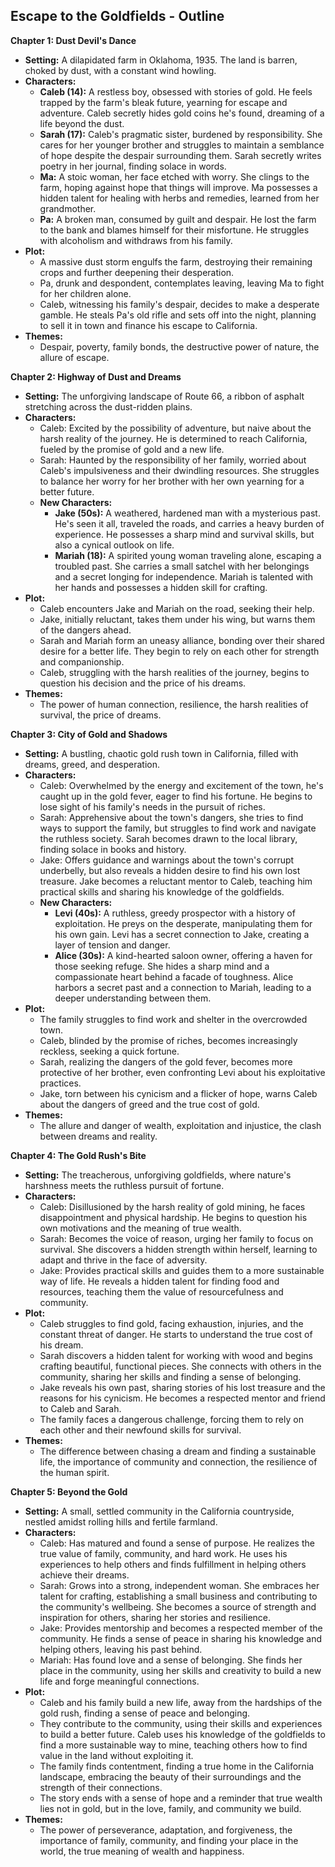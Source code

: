 ## Escape to the Goldfields - Outline

**Chapter 1: Dust Devil's Dance**

* **Setting:** A dilapidated farm in Oklahoma, 1935. The land is barren, choked by dust, with a constant wind howling. 
* **Characters:**
    * **Caleb (14):** A restless boy, obsessed with stories of gold. He feels trapped by the farm's bleak future, yearning for escape and adventure. Caleb secretly hides gold coins he's found, dreaming of a life beyond the dust.
    * **Sarah (17):** Caleb's pragmatic sister, burdened by responsibility. She cares for her younger brother and struggles to maintain a semblance of hope despite the despair surrounding them. Sarah secretly writes poetry in her journal, finding solace in words. 
    * **Ma:**  A stoic woman, her face etched with worry. She clings to the farm, hoping against hope that things will improve. Ma possesses a hidden talent for healing with herbs and remedies, learned from her grandmother.
    * **Pa:** A broken man, consumed by guilt and despair. He lost the farm to the bank and blames himself for their misfortune. He struggles with alcoholism and withdraws from his family.
* **Plot:** 
    * A massive dust storm engulfs the farm, destroying their remaining crops and further deepening their desperation. 
    * Pa, drunk and despondent, contemplates leaving, leaving Ma to fight for her children alone.
    * Caleb, witnessing his family's despair, decides to make a desperate gamble. He steals Pa's old rifle and sets off into the night, planning to sell it in town and finance his escape to California. 
* **Themes:**
    * Despair, poverty, family bonds, the destructive power of nature, the allure of escape.

**Chapter 2: Highway of Dust and Dreams**

* **Setting:** The unforgiving landscape of Route 66, a ribbon of asphalt stretching across the dust-ridden plains. 
* **Characters:**
    * Caleb: Excited by the possibility of adventure, but naive about the harsh reality of the journey. He is determined to reach California, fueled by the promise of gold and a new life.
    * Sarah:  Haunted by the responsibility of her family, worried about Caleb's impulsiveness and their dwindling resources. She struggles to balance her worry for her brother with her own yearning for a better future. 
    * **New Characters:**
        * **Jake (50s):** A weathered, hardened man with a mysterious past. He's seen it all, traveled the roads, and carries a heavy burden of experience. He possesses a sharp mind and survival skills, but also a cynical outlook on life.
        * **Mariah (18):**  A spirited young woman traveling alone, escaping a troubled past. She carries a small satchel with her belongings and a secret longing for independence. Mariah is talented with her hands and possesses a hidden skill for crafting. 
* **Plot:** 
    * Caleb encounters Jake and Mariah on the road, seeking their help.  
    * Jake, initially reluctant, takes them under his wing, but warns them of the dangers ahead. 
    * Sarah and Mariah form an uneasy alliance, bonding over their shared desire for a better life. They begin to rely on each other for strength and companionship.
    *  Caleb, struggling with the harsh realities of the journey, begins to question his decision and the price of his dreams. 
* **Themes:**
    * The power of human connection, resilience, the harsh realities of survival, the price of dreams.

**Chapter 3: City of Gold and Shadows**

* **Setting:** A bustling, chaotic gold rush town in California, filled with dreams, greed, and desperation. 
* **Characters:** 
    * Caleb: Overwhelmed by the energy and excitement of the town, he's caught up in the gold fever, eager to find his fortune. He begins to lose sight of his family's needs in the pursuit of riches.
    * Sarah: Apprehensive about the town's dangers, she tries to find ways to support the family, but struggles to find work and navigate the ruthless society. Sarah becomes drawn to the local library, finding solace in books and history.
    * Jake:  Offers guidance and warnings about the town's corrupt underbelly, but also reveals a hidden desire to find his own lost treasure. Jake becomes a reluctant mentor to Caleb, teaching him practical skills and sharing his knowledge of the goldfields.
    * **New Characters:**
        * **Levi (40s):** A ruthless, greedy prospector with a history of exploitation. He preys on the desperate, manipulating them for his own gain. Levi has a secret connection to Jake, creating a layer of tension and danger. 
        * **Alice (30s):** A kind-hearted saloon owner, offering a haven for those seeking refuge. She hides a sharp mind and a compassionate heart behind a facade of toughness. Alice harbors a secret past and a connection to Mariah, leading to a deeper understanding between them. 
* **Plot:** 
    * The family struggles to find work and shelter in the overcrowded town. 
    * Caleb, blinded by the promise of riches, becomes increasingly reckless, seeking a quick fortune.
    * Sarah, realizing the dangers of the gold fever, becomes more protective of her brother, even confronting Levi about his exploitative practices.
    * Jake, torn between his cynicism and a flicker of hope, warns Caleb about the dangers of greed and the true cost of gold. 
* **Themes:**
    * The allure and danger of wealth, exploitation and injustice, the clash between dreams and reality.

**Chapter 4:  The Gold Rush's Bite**

* **Setting:**  The treacherous, unforgiving goldfields, where nature's harshness meets the ruthless pursuit of fortune. 
* **Characters:**
    * Caleb:  Disillusioned by the harsh reality of gold mining, he faces disappointment and physical hardship. He begins to question his own motivations and the meaning of true wealth. 
    * Sarah:  Becomes the voice of reason, urging her family to focus on survival. She discovers a hidden strength within herself, learning to adapt and thrive in the face of adversity.
    * Jake:  Provides practical skills and guides them to a more sustainable way of life. He reveals a hidden talent for finding food and resources, teaching them the value of resourcefulness and community.
* **Plot:**
    * Caleb struggles to find gold, facing exhaustion, injuries, and the constant threat of danger. He starts to understand the true cost of his dream.
    * Sarah discovers a hidden talent for working with wood and begins crafting beautiful, functional pieces. She connects with others in the community, sharing her skills and finding a sense of belonging.
    * Jake reveals his own past, sharing stories of his lost treasure and the reasons for his cynicism. He becomes a respected mentor and friend to Caleb and Sarah.
    * The family faces a dangerous challenge, forcing them to rely on each other and their newfound skills for survival. 
* **Themes:**
    *  The difference between chasing a dream and finding a sustainable life, the importance of community and connection, the resilience of the human spirit.

**Chapter 5:  Beyond the Gold**

* **Setting:**  A small, settled community in the California countryside, nestled amidst rolling hills and fertile farmland. 
* **Characters:**
    * Caleb:  Has matured and found a sense of purpose. He realizes the true value of family, community, and hard work. He uses his experiences to help others and finds fulfillment in helping others achieve their dreams.
    * Sarah:  Grows into a strong, independent woman. She embraces her talent for crafting, establishing a small business and contributing to the community's wellbeing. She becomes a source of strength and inspiration for others, sharing her stories and resilience.
    * Jake:  Provides mentorship and becomes a respected member of the community. He finds a sense of peace in sharing his knowledge and helping others, leaving his past behind. 
    * Mariah:  Has found love and a sense of belonging. She finds her place in the community, using her skills and creativity to build a new life and forge meaningful connections. 
* **Plot:**
    * Caleb and his family build a new life, away from the hardships of the gold rush, finding a sense of peace and belonging.
    * They contribute to the community, using their skills and experiences to build a better future.  Caleb uses his knowledge of the goldfields to find a more sustainable way to mine, teaching others how to find value in the land without exploiting it. 
    *  The family finds contentment, finding a true home in the California landscape, embracing the beauty of their surroundings and the strength of their connections.
    * The story ends with a sense of hope and a reminder that true wealth lies not in gold, but in the love, family, and community we build.
* **Themes:**
    * The power of perseverance, adaptation, and forgiveness, the importance of family, community, and finding your place in the world, the true meaning of wealth and happiness. 
